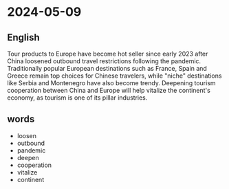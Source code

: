 # 2024-05-09

## English
Tour products to Europe have become hot
seller since early 2023 after China
loosened outbound travel restrictions
following the pandemic. Traditionally
popular European destinations such as
France, Spain and Greece remain top
choices for Chinese travelers, while "niche"
destinations like Serbia and Montenegro
have also become trendy. Deepening
tourism cooperation between China and
Europe will help vitalize the continent's
economy, as tourism is one of its pillar
industries.

## words
* loosen
* outbound
* pandemic
* deepen
* cooperation
* vitalize
* continent

